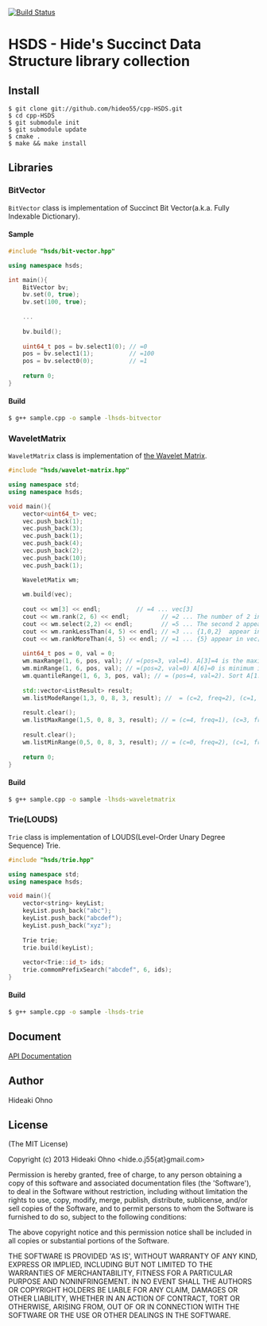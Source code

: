 [![Build Status](https://travis-ci.org/hideo55/cpp-HSDS.svg?branch=master)](http://travis-ci.org/hideo55/cpp-HSDS)

# HSDS - Hide's Succinct Data Structure library collection

## Install

```
$ git clone git://github.com/hideo55/cpp-HSDS.git
$ cd cpp-HSDS
$ git submodule init
$ git submodule update
$ cmake .
$ make && make install
```

## Libraries

### BitVector

`BitVector` class is implementation of Succinct Bit Vector(a.k.a. Fully Indexable Dictionary).

#### Sample

```c++
#include "hsds/bit-vector.hpp"

using namespace hsds;

int main(){
    BitVector bv;
    bv.set(0, true);
    bv.set(100, true);
    
    ...
    
    bv.build();
    
    uint64_t pos = bv.select1(0); // =0
    pos = bv.select1(1);          // =100
    pos = bv.select0(0);          // =1
 
    return 0;   
}

```

#### Build
```sh
$ g++ sample.cpp -o sample -lhsds-bitvector
```

### WaveletMatrix

`WaveletMatrix` class is implementation of [the Wavelet Matrix](http://www.dcc.uchile.cl/~gnavarro/ps/spire12.4.pdf).

```c++
#include "hsds/wavelet-matrix.hpp"

using namespace std;
using namespace hsds;

void main(){
    vector<uint64_t> vec;
    vec.push_back(1);
    vec.push_back(3);
    vec.push_back(1);
    vec.push_back(4);
    vec.push_back(2);
    vec.push_back(10);
    vec.push_back(1);

    WaveletMatix wm;
    
    wm.build(vec);
    
    cout << wm[3] << endl;          // =4 ... vec[3]
    cout << wm.rank(2, 6) << endl;         // =2 ... The number of 2 in vec[0..5]
    cout << wm.select(2,2) << endl;        // =5 ... The second 2 appeared in vec[5]
    cout << wm.rankLessThan(4, 5) << endl; // =3 ... {1,0,2}  appear in vec[0..5]
    cout << wm.rankMoreThan(4, 5) << endl; // =1 ... {5} appear in vec[0..5]
    
    uint64_t pos = 0, val = 0;
    wm.maxRange(1, 6, pos, val); // =(pos=3, val=4). A[3]=4 is the maximum in vec[1...6)
    wm.minRange(1, 6, pos, val); // =(pos=2, val=0) A[6]=0 is minimum in vec[3..6)
    wm.quantileRange(1, 6, 3, pos, val); // = (pos=4, val=2). Sort A[1...6) = 01224, and take the (3+1)-th value
    
    std::vector<ListResult> result;
    wm.listModeRange(1,3, 0, 8, 3, result); //  = (c=2, freq=2), (c=1, freq=1)
    
    result.clear();
    wm.listMaxRange(1,5, 0, 8, 3, result); // = (c=4, freq=1), (c=3, freq=1), (c=2, freq=2)
    
    result.clear();
    wm.listMinRange(0,5, 0, 8, 3, result); // = (c=0, freq=2), (c=1, freq=1), (c=2, freq=2)
    
    return 0;    
}

```

#### Build
```sh
$ g++ sample.cpp -o sample -lhsds-waveletmatrix
```


### Trie(LOUDS)

`Trie` class is implementation of LOUDS(Level-Order Unary Degree Sequence) Trie.

```c++
#include "hsds/trie.hpp"

using namespace std;
using namespace hsds;

void main(){
    vector<string> keyList;
    keyList.push_back("abc");
    keyList.push_back("abcdef");
    keyList.push_back("xyz");
    
    Trie trie;
    trie.build(keyList);
    
    vector<Trie::id_t> ids;
    trie.commomPrefixSearch("abcdef", 6, ids);
}
```

#### Build
```sh
$ g++ sample.cpp -o sample -lhsds-trie
```

## Document

[API Documentation](http://hideo55.github.io/cpp-HSDS/)

## Author

Hideaki Ohno

## License

(The MIT License)

Copyright (c) 2013 Hideaki Ohno <hide.o.j55{at}gmail.com>

Permission is hereby granted, free of charge, to any person obtaining a copy of this software and associated documentation files (the 'Software'), to deal in the Software without restriction, including without limitation the rights to use, copy, modify, merge, publish, distribute, sublicense, and/or sell copies of the Software, and to permit persons to whom the Software is furnished to do so, subject to the following conditions:

The above copyright notice and this permission notice shall be included in all copies or substantial portions of the Software.

THE SOFTWARE IS PROVIDED 'AS IS', WITHOUT WARRANTY OF ANY KIND, EXPRESS OR IMPLIED, INCLUDING BUT NOT LIMITED TO THE WARRANTIES OF MERCHANTABILITY, FITNESS FOR A PARTICULAR PURPOSE AND NONINFRINGEMENT. IN NO EVENT SHALL THE AUTHORS OR COPYRIGHT HOLDERS BE LIABLE FOR ANY CLAIM, DAMAGES OR OTHER LIABILITY, WHETHER IN AN ACTION OF CONTRACT, TORT OR OTHERWISE, ARISING FROM, OUT OF OR IN CONNECTION WITH THE SOFTWARE OR THE USE OR OTHER DEALINGS IN THE SOFTWARE.

